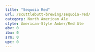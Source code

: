 ```yaml
---
title: "Sequoia Red"
url: /scuttlebutt-brewing/sequoia-red/
category: North American Ale
style: American-Style Amber/Red Ale
abv: 0
ibu: 0
srm: 0
upc: 0
---
```


